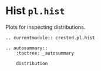 # Hist `pl.hist`

Plots for inspecting distributions.

```{eval-rst}
.. currentmodule:: crested.pl.hist
```

```{eval-rst}
.. autosummary::
    :toctree: _autosummary

    distribution
```
